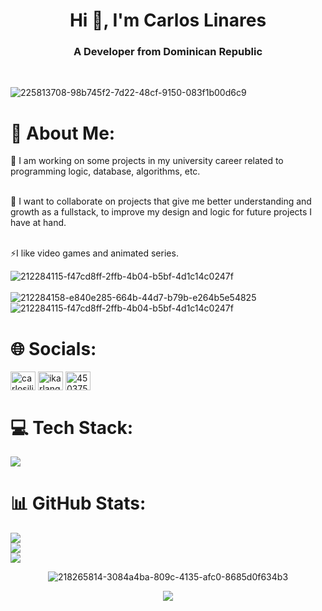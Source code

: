 <h1 align="center">Hi 👋, I'm Carlos Linares</h1>
<h3 align="center">A Developer from Dominican Republic</h3> <br>


![225813708-98b745f2-7d22-48cf-9150-083f1b00d6c9](https://github.com/KarlangaXZ/KarlangaXZ/assets/81537142/f5dfb3bb-e422-4b7f-aa6a-5057e12e8813)


# 💫 About Me:
🔭 I am working on some projects in my university career related to programming logic, database, algorithms, etc.<br><br>

👯 I want to collaborate on projects that give me better understanding and growth as a fullstack, to improve my design and logic for future projects I have at hand.<br><br>

⚡I like video games and animated series.<br>

![212284115-f47cd8ff-2ffb-4b04-b5bf-4d1c14c0247f](https://github.com/KarlangaXZ/KarlangaXZ/assets/81537142/02b6f360-8a36-4f24-acd2-2ae0245a5afa) <br><br>
![212284158-e840e285-664b-44d7-b79b-e264b5e54825](https://github.com/KarlangaXZ/KarlangaXZ/assets/81537142/ac00ee27-59b0-448e-9a38-10d71c640ed5)
![212284115-f47cd8ff-2ffb-4b04-b5bf-4d1c14c0247f](https://github.com/KarlangaXZ/KarlangaXZ/assets/81537142/0d04cda3-d659-4981-9b35-6d5c48be6143)

# 🌐 Socials:
<p align="left">
<a href="https://linkedin.com/in/carlosjlinares"  target="_blank"><img align="center" src="https://raw.githubusercontent.com/rahuldkjain/github-profile-readme-generator/master/src/images/icons/Social/linked-in-alt.svg" alt="carlosjlinares" height="30" width="40" /></a>
<a href="https://instagram.com/ikarlangaxz"  target="_blank"><img align="center" src="https://raw.githubusercontent.com/rahuldkjain/github-profile-readme-generator/master/src/images/icons/Social/instagram.svg" alt="ikarlangaxz" height="30" width="40" /></a>
<a href="https://discord.gg/450375779977658369"  target="_blank"><img align="center" src="https://raw.githubusercontent.com/rahuldkjain/github-profile-readme-generator/master/src/images/icons/Social/discord.svg" alt="450375779977658369" height="30" width="40" /></a>
</p>

# 💻 Tech Stack:
<p align="left">
  <a href="https://skillicons.dev">
    <img src="https://skillicons.dev/icons?i=html,css,bootstrap,js,ts,cs,dotnet,java,git,mysql,tailwind,powershell,postman,figma,vscode,visualstudio" />
  </a>
</p>

# 📊 GitHub Stats:
![](https://github-readme-stats.vercel.app/api/top-langs/?username=Karlangaxz&theme=blue-green&hide_border=false&include_all_commits=true&count_private=true&layout=compact) <br>
![](https://github-readme-stats.vercel.app/api?username=Karlangaxz&theme=blue-green&hide_border=false&include_all_commits=true&count_private=true) <br>
![](https://github-readme-streak-stats.herokuapp.com/?user=Karlangaxz&theme=blue-green&hide_border=false)<br/>
<div align="center"> 

![218265814-3084a4ba-809c-4135-afc0-8685d0f634b3](https://github.com/KarlangaXZ/KarlangaXZ/assets/81537142/4ed92bc7-9ff1-4f99-8cc0-b92927323f15)



[![](https://visitcount.itsvg.in/api?id=Karlangaxz&icon=5&color=0)](https://visitcount.itsvg.in)
</div>
